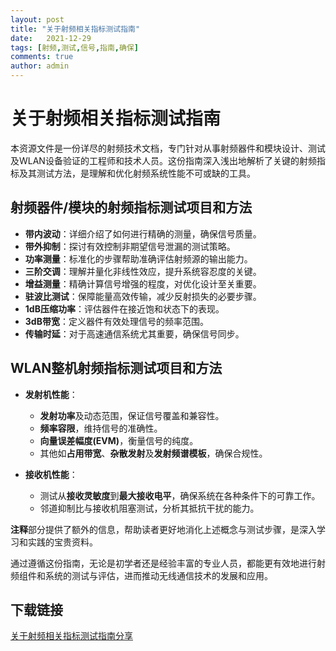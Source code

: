 ```yaml
---
layout: post
title: "关于射频相关指标测试指南"
date:   2021-12-29
tags: [射频,测试,信号,指南,确保]
comments: true
author: admin
---
```

# 关于射频相关指标测试指南

本资源文件是一份详尽的射频技术文档，专门针对从事射频器件和模块设计、测试及WLAN设备验证的工程师和技术人员。这份指南深入浅出地解析了关键的射频指标及其测试方法，是理解和优化射频系统性能不可或缺的工具。

## 射频器件/模块的射频指标测试项目和方法

- **带内波动**：详细介绍了如何进行精确的测量，确保信号质量。
- **带外抑制**：探讨有效控制非期望信号泄漏的测试策略。
- **功率测量**：标准化的步骤帮助准确评估射频源的输出能力。
- **三阶交调**：理解并量化非线性效应，提升系统容忍度的关键。
- **增益测量**：精确计算信号增强的程度，对优化设计至关重要。
- **驻波比测试**：保障能量高效传输，减少反射损失的必要步骤。
- **1dB压缩功率**：评估器件在接近饱和状态下的表现。
- **3dB带宽**：定义器件有效处理信号的频率范围。
- **传输时延**：对于高速通信系统尤其重要，确保信号同步。

## WLAN整机射频指标测试项目和方法

- **发射机性能**：
  - **发射功率**及动态范围，保证信号覆盖和兼容性。
  - **频率容限**，维持信号的准确性。
  - **向量误差幅度(EVM)**，衡量信号的纯度。
  - 其他如**占用带宽**、**杂散发射**及**发射频谱模板**，确保合规性。
  
- **接收机性能**：
  - 测试从**接收灵敏度**到**最大接收电平**，确保系统在各种条件下的可靠工作。
  - 邻道抑制比与接收机阻塞测试，分析其抵抗干扰的能力。

**注释**部分提供了额外的信息，帮助读者更好地消化上述概念与测试步骤，是深入学习和实践的宝贵资料。

通过遵循这份指南，无论是初学者还是经验丰富的专业人员，都能更有效地进行射频组件和系统的测试与评估，进而推动无线通信技术的发展和应用。

## 下载链接

[关于射频相关指标测试指南分享](https://pan.quark.cn/s/0a3f7829ecfc)